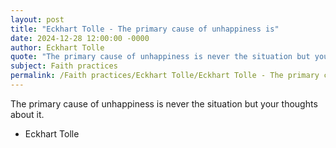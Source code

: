 ```yaml
---
layout: post
title: "Eckhart Tolle - The primary cause of unhappiness is"
date: 2024-12-28 12:00:00 -0000
author: Eckhart Tolle
quote: "The primary cause of unhappiness is never the situation but your thoughts about it."
subject: Faith practices
permalink: /Faith practices/Eckhart Tolle/Eckhart Tolle - The primary cause of unhappiness is
---
```


The primary cause of unhappiness is never the situation but your thoughts about it.

- Eckhart Tolle
